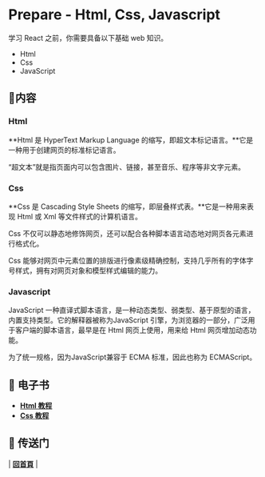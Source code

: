 # Prepare - Html, Css, Javascript

学习 React 之前，你需要具备以下基础 web 知识。

- Html
- Css
- JavaScript

## :memo:内容

### Html

**Html 是 HyperText Markup Language 的缩写，即超文本标记语言。**它是一种用于创建网页的标准标记语言。

“超文本”就是指页面内可以包含图片、链接，甚至音乐、程序等非文字元素。

### Css

**Css 是 Cascading Style Sheets 的缩写，即层叠样式表。**它是一种用来表现 Html 或 Xml 等文件样式的计算机语言。

Css 不仅可以静态地修饰网页，还可以配合各种脚本语言动态地对网页各元素进行格式化。

Css 能够对网页中元素位置的排版进行像素级精确控制，支持几乎所有的字体字号样式，拥有对网页对象和模型样式编辑的能力。

### Javascript

JavaScript 一种直译式脚本语言，是一种动态类型、弱类型、基于原型的语言，内置支持类型。它的解释器被称为JavaScript 引擎，为浏览器的一部分，广泛用于客户端的脚本语言，最早是在 Html 网页上使用，用来给 Html 网页增加动态功能。

为了统一规格，因为JavaScript兼容于 ECMA 标准，因此也称为 ECMAScript。

## :book: 电子书

- [**Html 教程**](https://zp1024.gitbooks.io/html-notes/content/)
- [**Css 教程**](https://zp1024.gitbooks.io/css-notes/content/)

## :door: 传送门

| [**回首頁**](https://github.com/zp1024/react-step-by-step/tree/master/docs) |
